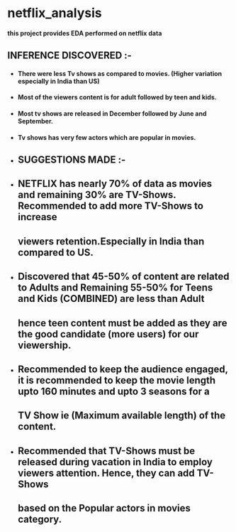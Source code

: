 # netflix_analysis
#### this project provides EDA performed on netflix data


## INFERENCE DISCOVERED :-
* #### There were less Tv shows as compared to movies. (Higher variation especially in India than US)
* #### Most of the viewers content is for adult followed by teen and kids.
* #### Most tv shows are released in December followed by June and September.
* #### Tv shows has very few actors which are popular in movies.

* ## SUGGESTIONS MADE :-
* ## NETFLIX has nearly 70% of data as movies and remaining 30% are TV-Shows. Recommended to add more TV-Shows to increase
  ## viewers retention.Especially in India than compared to US.
* ## Discovered that 45-50% of content are related to Adults and Remaining 55-50% for Teens and Kids (COMBINED) are less than Adult
  ## hence teen content must be added as they are the good candidate (more users) for our viewership.
* ## Recommended to keep the audience engaged, it is recommended to keep the movie length upto 160 minutes and upto 3 seasons for a
  ## TV Show ie (Maximum available length) of the content.
* ## Recommended that TV-Shows must be released during vacation in India to employ viewers attention. Hence, they can add TV-Shows
  ## based on the Popular actors in movies category.

